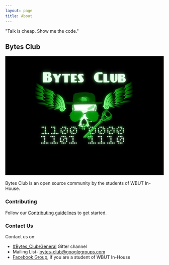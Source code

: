 ```yaml
---
layout: page
title: About
---
```


<p class="message">
"Talk is cheap. Show me the code."
</p>

## Bytes Club

![logo](/images/bytes_club_logo_3.jpg)

Bytes Club is an open source community by the students of WBUT In-House.

### Contributing

Follow our [Contributing guidelines](/contributing) to get started.

### Contact Us

Contact us on: 

* [#Bytes_Club/General](https://gitter.im/Bytes_Club/General) Gitter channel
* Mailing List- [bytes-club@googlegroups.com](mailto:bytes-club@googlegroups.com)
* [Facebook Group](https://www.facebook.com/groups/718359538212066/), if you are a student of WBUT In-House
